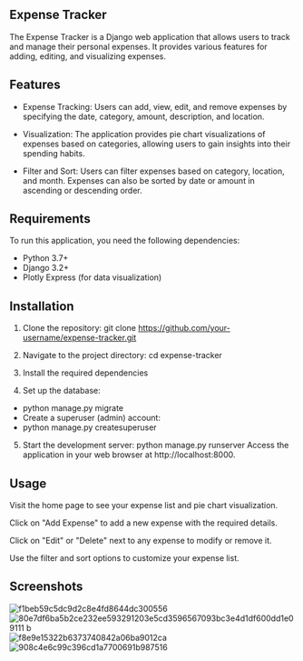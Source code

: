 ## Expense Tracker
The Expense Tracker is a Django web application that allows users to track and manage their personal expenses. It provides various features for adding, editing, and visualizing expenses.

## Features
- Expense Tracking: Users can add, view, edit, and remove expenses by specifying the date, category, amount, description, and location.

- Visualization: The application provides pie chart visualizations of expenses based on categories, allowing users to gain insights into their spending habits.

- Filter and Sort: Users can filter expenses based on category, location, and month. Expenses can also be sorted by date or amount in ascending or descending order.

## Requirements
To run this application, you need the following dependencies:

- Python 3.7+
- Django 3.2+
- Plotly Express (for data visualization)

## Installation
1. Clone the repository:
git clone https://github.com/your-username/expense-tracker.git

2. Navigate to the project directory:
cd expense-tracker

3. Install the required dependencies

4. Set up the database:
  - python manage.py migrate
  - Create a superuser (admin) account:
  - python manage.py createsuperuser

5. Start the development server:
python manage.py runserver
Access the application in your web browser at http://localhost:8000.

## Usage
Visit the home page to see your expense list and pie chart visualization.

Click on "Add Expense" to add a new expense with the required details.

Click on "Edit" or "Delete" next to any expense to modify or remove it.

Use the filter and sort options to customize your expense list.

## Screenshots
![f1beb59c5dc9d2c8e4fd8644dc300556](https://github.com/JoshL1206/Expense-Tracker-Website/assets/110563327/0e47a4be-ea1d-441f-b017-30534b203c7f)
![80e7df6ba5b2ce232ee593291203e5c![d3596567093bc3e4d1df600dd1e09111](https://github.com/JoshL1206/Expense-Tracker-Website/assets/110563327/cd8cc8fd-76dc-4465-8525-86ce875370d9)
b](https://github.com/JoshL1206/Expense-Tracker-Website/assets/110563327/fdaa296a-5fb6-453c-ac92-a12c5fa45aff)
![f8e9e15322b6373740842a06ba9012ca](https://github.com/JoshL1206/Expense-Tracker-Website/assets/110563327/08a067f1-b92e-437a-a834-dab5ef34e07b)
![908c4e6c99c396cd1a7700691b987516](https://github.com/JoshL1206/Expense-Tracker-Website/assets/110563327/471900ee-00c1-4d46-8b13-965ec5a554c6)

